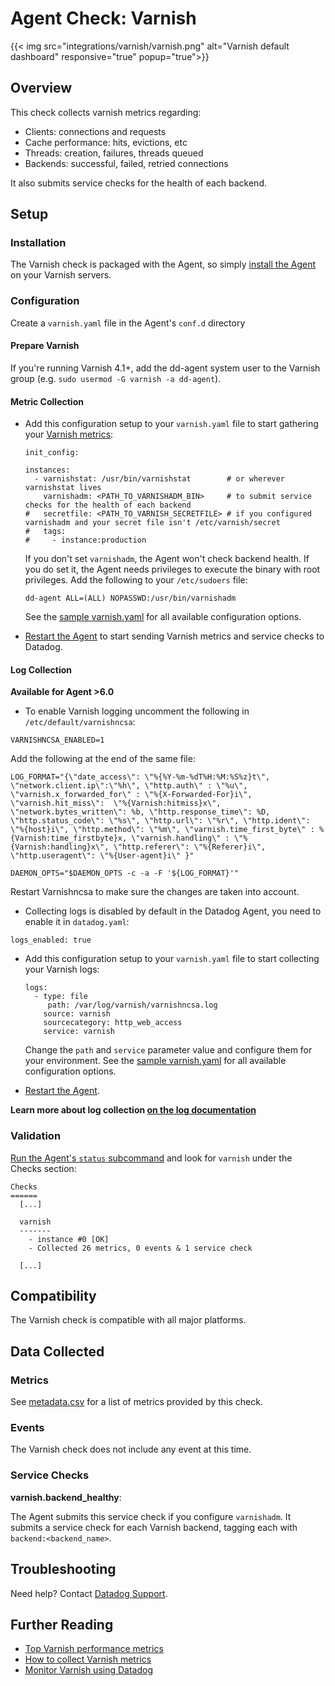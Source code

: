 # Agent Check: Varnish
{{< img src="integrations/varnish/varnish.png" alt="Varnish default dashboard" responsive="true" popup="true">}}

## Overview

This check collects varnish metrics regarding:

* Clients: connections and requests
* Cache performance: hits, evictions, etc
* Threads: creation, failures, threads queued
* Backends: successful, failed, retried connections

It also submits service checks for the health of each backend.

## Setup
### Installation

The Varnish check is packaged with the Agent, so simply [install the Agent][1] on your Varnish servers.

### Configuration

Create a `varnish.yaml` file in the Agent's `conf.d` directory

#### Prepare Varnish

If you're running Varnish 4.1+, add the dd-agent system user to the Varnish group (e.g. `sudo usermod -G varnish -a dd-agent`).

#### Metric Collection

* Add this configuration setup to your `varnish.yaml` file to start gathering your [Varnish metrics](#metrics):

  ```
  init_config:

  instances:
    - varnishstat: /usr/bin/varnishstat        # or wherever varnishstat lives
      varnishadm: <PATH_TO_VARNISHADM_BIN>     # to submit service checks for the health of each backend
  #   secretfile: <PATH_TO_VARNISH_SECRETFILE> # if you configured varnishadm and your secret file isn't /etc/varnish/secret
  #   tags:
  #     - instance:production
  ```

  If you don't set `varnishadm`, the Agent won't check backend health. If you do set it, the Agent needs privileges to execute the binary with root privileges. Add the following to your `/etc/sudoers` file:

  ```
  dd-agent ALL=(ALL) NOPASSWD:/usr/bin/varnishadm
  ```

  See the [sample varnish.yaml][2] for all available configuration options.

* [Restart the Agent][3] to start sending Varnish metrics and service checks to Datadog.

#### Log Collection

**Available for Agent >6.0**

* To enable Varnish logging uncomment the following in `/etc/default/varnishncsa`:

```
VARNISHNCSA_ENABLED=1
```

  Add the following at the end of the same file:

```
LOG_FORMAT="{\"date_access\": \"%{%Y-%m-%dT%H:%M:%S%z}t\", \"network.client.ip\":\"%h\", \"http.auth\" : \"%u\", \"varnish.x_forwarded_for\" : \"%{X-Forwarded-For}i\", \"varnish.hit_miss\":  \"%{Varnish:hitmiss}x\", \"network.bytes_written\": %b, \"http.response_time\": %D, \"http.status_code\": \"%s\", \"http.url\": \"%r\", \"http.ident\": \"%{host}i\", \"http.method\": \"%m\", \"varnish.time_first_byte\" : %{Varnish:time_firstbyte}x, \"varnish.handling\" : \"%{Varnish:handling}x\", \"http.referer\": \"%{Referer}i\", \"http.useragent\": \"%{User-agent}i\" }"

DAEMON_OPTS="$DAEMON_OPTS -c -a -F '${LOG_FORMAT}'"
```

  Restart Varnishncsa to make sure the changes are taken into account.


*  Collecting logs is disabled by default in the Datadog Agent, you need to enable it in `datadog.yaml`:

  ```
  logs_enabled: true
  ```

* Add this configuration setup to your `varnish.yaml` file to start collecting your Varnish logs:

  ```
  logs:
    - type: file
       path: /var/log/varnish/varnishncsa.log
      source: varnish
      sourcecategory: http_web_access
      service: varnish
  ```
  Change the `path` and `service` parameter value and configure them for your environment.
  See the [sample varnish.yaml](https://github.com/DataDog/integrations-core/blob/master/varnish/conf.yaml.example) for all available configuration options.

* [Restart the Agent](https://docs.datadoghq.com/agent/faq/agent-commands/#start-stop-restart-the-agent).

**Learn more about log collection [on the log documentation][4]**

### Validation

[Run the Agent's `status` subcommand][5] and look for `varnish` under the Checks section:

```
Checks
======
  [...]

  varnish
  -------
    - instance #0 [OK]
    - Collected 26 metrics, 0 events & 1 service check

  [...]
```
## Compatibility

The Varnish check is compatible with all major platforms.

## Data Collected
### Metrics
See [metadata.csv][6] for a list of metrics provided by this check.

### Events
The Varnish check does not include any event at this time.

### Service Checks
**varnish.backend_healthy**:

The Agent submits this service check if you configure `varnishadm`. It submits a service check for each Varnish backend, tagging each with `backend:<backend_name>`.

## Troubleshooting
Need help? Contact [Datadog Support][7].

## Further Reading

* [Top Varnish performance metrics][8]
* [How to collect Varnish metrics][9]
* [Monitor Varnish using Datadog][10]


[1]: https://app.datadoghq.com/account/settings#agent
[2]: https://github.com/DataDog/integrations-core/blob/master/varnish/conf.yaml.example
[3]: https://docs.datadoghq.com/agent/faq/agent-commands/#start-stop-restart-the-agent
[4]: https://docs.datadoghq.com/logs
[5]: https://docs.datadoghq.com/agent/faq/agent-commands/#agent-status-and-information
[6]: https://github.com/DataDog/integrations-core/blob/master/varnish/metadata.csv
[7]: http://docs.datadoghq.com/help/
[8]: https://www.datadoghq.com/blog/top-varnish-performance-metrics/
[9]: https://www.datadoghq.com/blog/how-to-collect-varnish-metrics/
[10]: https://www.datadoghq.com/blog/monitor-varnish-using-datadog/
